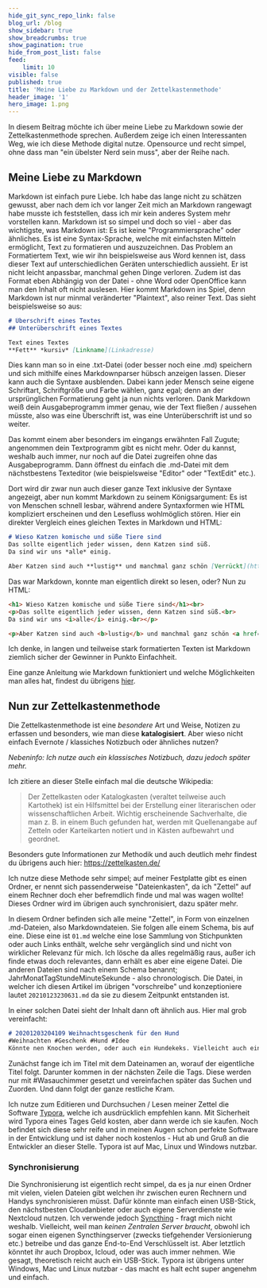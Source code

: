 ```yaml
---
hide_git_sync_repo_link: false
blog_url: /blog
show_sidebar: true
show_breadcrumbs: true
show_pagination: true
hide_from_post_list: false
feed:
    limit: 10
visible: false
published: true
title: 'Meine Liebe zu Markdown und der Zettelkastenmethode'
header_image: '1'
hero_image: 1.png
---
```


In diesem Beitrag möchte ich über meine Liebe zu Markdown sowie der Zettelkastenmethode sprechen. Außerdem zeige ich einen Interessanten Weg, wie ich diese Methode digital nutze. Opensource und recht simpel, ohne dass man "ein übelster Nerd sein muss", aber der Reihe nach. 

## Meine Liebe zu Markdown

Markdown ist einfach pure Liebe. Ich habe das lange nicht zu schätzen gewusst, aber nach dem ich vor langer Zeit mich an Markdown rangewagt habe musste ich feststellen, dass ich mir kein anderes System mehr vorstellen kann. 
Markdown ist so simpel und doch so viel - aber das wichtigste, was Markdown ist: Es ist keine "Programmiersprache" oder ähnliches. Es ist eine Syntax-Sprache, welche mit einfachsten Mitteln ermöglicht, Text zu formatieren und auszuzeichnen. 
Das Problem an Formatiertem Text, wie wir ihn beispielsweise aus Word kennen ist, dass dieser Text auf unterschiedlichen Geräten unterschiedlich aussieht. Er ist nicht leicht anpassbar, manchmal gehen Dinge verloren. Zudem ist das Format eben Abhängig von der Datei - ohne Word oder OpenOffice kann man den Inhalt oft nicht auslesen. Hier kommt Markdown ins Spiel, denn Markdown ist nur minmal veränderter "Plaintext", also reiner Text. Das sieht beispielsweise so aus: 

```markdown
# Überschrift eines Textes
## Unterüberschrift eines Textes

Text eines Textes
**Fett** *kursiv* [Linkname](Linkadresse)
```

Dies kann man so in eine .txt-Datei (oder besser noch eine .md) speichern und sich mithilfe eines Markdownparser hübsch anzeigen lassen. Dieser kann auch die Syntaxe ausblenden. Dabei kann jeder Mensch seine eigene Schriftart, Schriftgröße und Farbe wählen, ganz egal; denn an der ursprünglichen Formatierung geht ja nun nichts verloren. Dank Markdown weiß dein Ausgabeprogramm immer genau, wie der Text fließen / aussehen müsste, also was eine Überschrift ist, was eine Unterüberschrift ist und so weiter. 

Das kommt einem aber besonders im eingangs erwähnten Fall Zugute; angenommen dein Textprogramm gibt es nicht mehr. Oder du kannst, weshalb auch immer, nur noch auf die Datei zugreifen ohne das Ausgabeprogramm. Dann öffnest du einfach die .md-Datei mit dem nächstbestens Texteditor (wie beispielsweise "Editor" oder "TextEdit" etc.).

Dort wird dir zwar nun auch dieser ganze Text inklusive der Syntaxe angezeigt, aber nun kommt Markdown zu seinem Königsargument: Es ist von Menschen schnell lesbar, während andere Syntaxformen wie HTML kompliziert erscheinen und den Lesefluss wohlmöglich stören. Hier ein direkter Vergleich eines gleichen Textes in Markdown und HTML:

```markdown
# Wieso Katzen komische und süße Tiere sind
Das sollte eigentlich jeder wissen, denn Katzen sind süß.  
Da sind wir uns *alle* einig.

Aber Katzen sind auch **lustig** und manchmal ganz schön [Verrückt](https://linkzucatcontent).
```

Das war Markdown, konnte man eigentlich direkt so lesen, oder? Nun zu HTML: 

```html
<h1> Wieso Katzen komische und süße Tiere sind</h1><br>
<p>Das sollte eigentlich jeder wissen, denn Katzen sind süß.<br>
Da sind wir uns <i>alle</i> einig.<br></p>

<p>Aber Katzen sind auch <b>lustig</b> und manchmal ganz schön <a href="https://linkzucatcontent">Verrückt</a>.</p>
```

Ich denke, in langen und teilweise stark formatierten Texten ist Markdown ziemlich sicher der Gewinner in Punkto Einfachheit. 

Eine ganze Anleitung wie Markdown funktioniert und welche Möglichkeiten man alles hat, findest du übrigens [hier](https://www.markdownguide.org/cheat-sheet).

## Nun zur Zettelkastenmethode

Die Zettelkastenmethode ist eine *besondere* Art und Weise, Notizen zu erfassen und besonders, wie man diese **katalogisiert**. Aber wieso nicht einfach Evernote / klassiches Notizbuch oder ähnliches nutzen? 

*Nebeninfo: Ich nutze auch ein klassisches Notizbuch, dazu jedoch später mehr.*

Ich zitiere an dieser Stelle einfach mal die deutsche Wikipedia: 

> Der Zettelkasten oder Katalogkasten (veraltet teilweise auch Kartothek) ist ein Hilfsmittel bei der Erstellung einer literarischen oder wissenschaftlichen Arbeit. Wichtig erscheinende Sachverhalte, die man z. B. in einem Buch gefunden hat, werden mit Quellenangabe auf Zetteln oder Karteikarten notiert und in Kästen aufbewahrt und geordnet. 

Besonders gute Informationen zur Methodik und auch deutlich mehr findest du übrigens auch hier: https://zettelkasten.de/

Ich nutze diese Methode sehr simpel; auf meiner Festplatte gibt es einen Ordner, er nennt sich passenderweise "Dateienkasten", da ich "Zettel" auf einem Rechner doch eher befremdlich finde und mal was wagen wollte! Dieses Ordner wird im übrigen auch synchronisiert, dazu später mehr. 

In diesem Ordner befinden sich alle meine "Zettel", in Form von einzelnen .md-Dateien, also Markdowndateien. Sie folgen alle einem Schema, bis auf eine. Diese eine ist ``` 01.md ``` welche eine lose Sammlung von Stichpunkten oder auch Links enthält, welche sehr vergänglich sind und nicht von wirklicher Relevanz für mich. Ich lösche da alles regelmäßig raus, außer ich finde etwas doch relevantes, dann erhält es aber eine eigene Datei. Die anderen Dateien sind nach einem Schema benannt; JahrMonatTagStundeMinuteSekunde - also chronologisch. Die Datei, in welcher ich diesen Artikel im übrigen "vorschreibe" und konzeptioniere lautet ```20210123230631.md``` da sie zu diesem Zeitpunkt entstanden ist. 

In einer solchen Datei sieht der Inhalt dann oft ähnlich aus. Hier mal grob vereinfacht: 

```markdown
# 20201203204109 Weihnachtsgeschenk für den Hund
#Weihnachten #Geschenk #Hund #Idee
Könnte nen Knochen werden, oder auch ein Hundekeks. Vielleicht auch einfach nur Spielzeug, was quietscht.
```

Zunächst fange ich im Titel mit dem Dateinamen an, worauf der eigentliche Titel folgt. Darunter kommen in der nächsten Zeile die Tags. Diese werden nur mit #Wasauchimmer gesetzt und vereinfachen später das Suchen und Zuorden. Und dann folgt der ganze restliche Kram. 

Ich nutze zum Editieren und Durchsuchen / Lesen meiner Zettel die Software [Typora](https://typora.io), welche ich ausdrücklich empfehlen kann. Mit Sicherheit wird Typora eines Tages Geld kosten, aber dann werde ich sie kaufen. Noch befindet sich diese sehr reife und in meinen Augen schon perfekte Software in der Entwicklung und ist daher noch kostenlos - Hut ab und Gruß an die Entwickler an dieser Stelle. Typora ist auf Mac, Linux und Windows nutzbar. 

### Synchronisierung

Die Synchronisierung ist eigentlich recht simpel, da es ja nur einen Ordner mit vielen, vielen Dateien gibt welchen ihr zwischen euren Rechnern und Handys synchronisieren müsst. Dafür könnte man einfach einen USB-Stick, den nächstbesten Cloudanbieter oder auch eigene Serverdienste wie Nextcloud nutzen. Ich verwende jedoch [Syncthing](https://syncthing.net/) - fragt mich nicht weshalb. Vielleicht, weil man *keinen Zentralen Server braucht*, obwohl ich sogar einen eigenen Syncthingserver (zwecks tiefgehender Versionierung etc.) betreibe und das ganze End-to-End Verschlüsselt ist. Aber letztlich könntet ihr auch Dropbox, Icloud, oder was auch immer nehmen. Wie gesagt, theoretisch reicht auch ein USB-Stick. Typora ist übrigens unter Windows, Mac und Linux nutzbar - das macht es halt echt super angenehm und einfach. 
